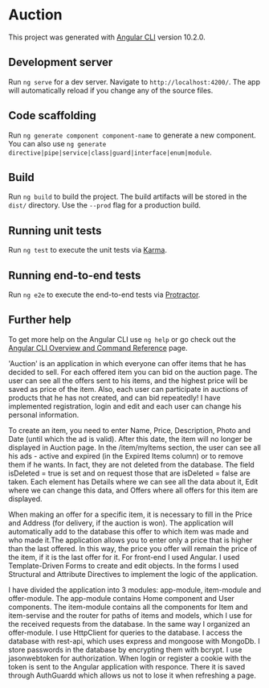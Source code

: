 # Auction

This project was generated with [Angular CLI](https://github.com/angular/angular-cli) version 10.2.0.

## Development server

Run `ng serve` for a dev server. Navigate to `http://localhost:4200/`. The app will automatically reload if you change any of the source files.

## Code scaffolding

Run `ng generate component component-name` to generate a new component. You can also use `ng generate directive|pipe|service|class|guard|interface|enum|module`.

## Build

Run `ng build` to build the project. The build artifacts will be stored in the `dist/` directory. Use the `--prod` flag for a production build.

## Running unit tests

Run `ng test` to execute the unit tests via [Karma](https://karma-runner.github.io).

## Running end-to-end tests

Run `ng e2e` to execute the end-to-end tests via [Protractor](http://www.protractortest.org/).

## Further help

To get more help on the Angular CLI use `ng help` or go check out the [Angular CLI Overview and Command Reference](https://angular.io/cli) page.

'Auction' is an application in which everyone can offer items that he has decided to sell. For each offered item you can bid on the auction page. The user can see all the offers sent to his items, and the highest price will be saved as price of the item. Also, each user can participate in auctions of products that he has not created, and can bid repeatedly! I have implemented registration, login and edit and each user can change his personal information.

To create an item, you need to enter Name, Price, Description, Photo and Date (until which the ad is valid). After this date, the item will no longer be displayed in Auction page. In the /item/myItems section, the user can see all his ads - active and expired (in the Expired Items column) or to remove them if he wants. In fact, they are not deleted from the database. The field isDeleted = true is set and on request those that are isDeleted = false are taken. Each element has Details where we can see all the data about it, Edit where we can change this data, and Offers where all offers for this item are displayed.

When making an offer for a specific item, it is necessary to fill in the Price and Address (for delivery, if the auction is won). The application will automatically add to the database this offer to which item was made and who made it.The application allows you to enter only a price that is higher than the last offered. In this way, the price you offer will remain the price of the item, if it is the last offer for it. For front-end I used Angular. I used Template-Driven Forms to create and edit objects. In the forms I used Structural and Attribute Directives to implement the logic of the application.

I have divided the application into 3 modules: app-module, item-module and offer-module. The app-module contains Home component and User components. The item-module contains all the components for Item and item-servise and the router for paths of items and models, which I use for the received requests from the database. In the same way I organized an offer-module. I use HttpClient for queries to the database. I access the database with rest-api, which uses express and mongoose with MongoDb. I store passwords in the database by encrypting them with bcrypt. I use jasonwebtoken for authorization. When login or register a cookie with the token is sent to the Angular application with responce. There it is saved through AuthGuardd which allows us not to lose it when refreshing a page.
